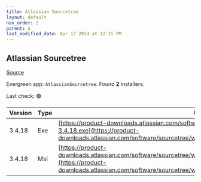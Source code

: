 ```yaml
---
title: Atlassian Sourcetree
layout: default
nav_order: 2
parent: A
last_modified_date: Apr 17 2024 at 12:15 PM
---
```


## Atlassian Sourcetree

[Source](https://www.sourcetreeapp.com/)

Evergreen app: `AtlassianSourcetree`. Found **2** installers.

Last check: 🟢

| Version | Type | URI                                                                                                                                                                                                                        |
| ------- | ---- | -------------------------------------------------------------------------------------------------------------------------------------------------------------------------------------------------------------------------- |
| 3.4.18  | Exe  | [https://product-downloads.atlassian.com/software/sourcetree/windows/ga/SourceTreeSetup-3.4.18.exe](https://product-downloads.atlassian.com/software/sourcetree/windows/ga/SourceTreeSetup-3.4.18.exe)                     |
| 3.4.18  | Msi  | [https://product-downloads.atlassian.com/software/sourcetree/windows/ga/SourcetreeEnterpriseSetup_3.4.18.msi](https://product-downloads.atlassian.com/software/sourcetree/windows/ga/SourcetreeEnterpriseSetup_3.4.18.msi) |
